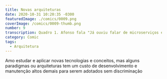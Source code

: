 ```yaml
---
title: Novas arquiteturas
date: 2020-10-31 10:20:35 -0300
featuredImage: ./comics/0009.png
coverImage: /comics/0009-thumb.png
number: 9
transcription: Quadro 1. Afonso fala "Já ouviu falar de microserviços e microfrontend?". Quadro 2. Msone fala "Sim, são ótimos para sistemas com vários contextos e vários times.". Quadro 3. Msone chocada. Afonso fala "Que ótimo! Vamos incorporar em todos projetos atuais e futuros.".
category: Comic
tags:
  - Arquitetura
---
```


Amo estudar e aplicar novas tecnologias e conceitos, mas alguns paradigmas ou arquiteturas tem um custo de desenvolvimento e manutenção altos demais para serem adotados sem discriminação
